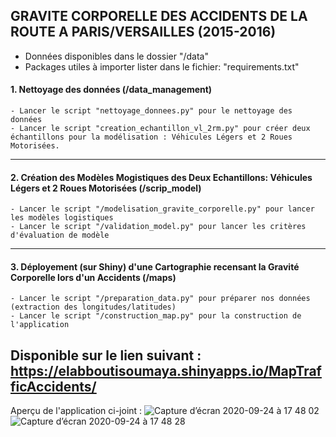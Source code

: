 ##  GRAVITE CORPORELLE DES ACCIDENTS DE LA ROUTE A PARIS/VERSAILLES (2015-2016) 
* Données disponibles dans le dossier "/data"
* Packages utiles à importer lister dans le fichier: "requirements.txt" 


#### **1. Nettoyage des données (/data_management)**
    - Lancer le script "nettoyage_donnees.py" pour le nettoyage des données
    - Lancer le script "creation_echantillon_vl_2rm.py" pour créer deux échantillons pour la modélisation : Véhicules Légers et 2 Roues Motorisées.


<!-- blank line -->
----
<!-- blank line -->


#### **2. Création des Modèles Mogistiques des Deux Echantillons: Véhicules Légers et 2 Roues Motorisées (/scrip_model)**
    - Lancer le script "/modelisation_gravite_corporelle.py" pour lancer les modèles logistiques
    - Lancer le script "/validation_model.py" pour lancer les critères d'évaluation de modèle 


<!-- blank line -->
----
<!-- blank line -->


#### **3. Déployement (sur Shiny) d'une Cartographie recensant la Gravité Corporelle lors d'un Accidents (/maps)**
    - Lancer le script "/preparation_data.py" pour préparer nos données (extraction des longitudes/latitudes) 
    - Lancer le script "/construction_map.py" pour la construction de l'application


## Disponible sur le lien suivant : https://elabboutisoumaya.shinyapps.io/MapTrafficAccidents/ 

Aperçu de l'application ci-joint : 
![Capture d’écran 2020-09-24 à 17 48 02](https://user-images.githubusercontent.com/47501144/94169346-fb1cc800-fe8e-11ea-9b9d-52eabea1181c.png)
![Capture d’écran 2020-09-24 à 17 48 28](https://user-images.githubusercontent.com/47501144/94169361-feb04f00-fe8e-11ea-82b4-233b2652f2f5.png)
